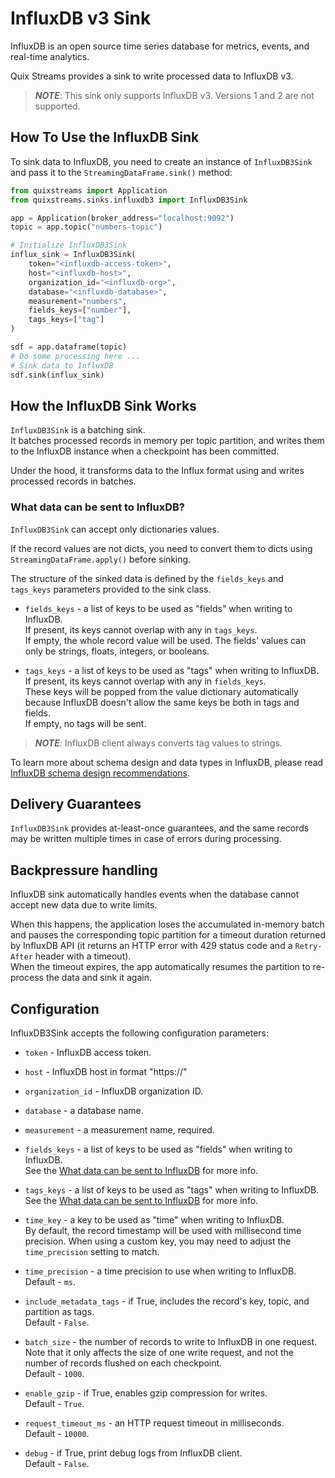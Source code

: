 # InfluxDB v3 Sink

InfluxDB is an open source time series database for metrics, events, and real-time analytics.

Quix Streams provides a sink to write processed data to InfluxDB v3.

>***NOTE***: This sink only supports InfluxDB v3. Versions 1 and 2 are not supported.

## How To Use the InfluxDB Sink

To sink data to InfluxDB, you need to create an instance of `InfluxDB3Sink` and pass 
it to the `StreamingDataFrame.sink()` method:

```python
from quixstreams import Application
from quixstreams.sinks.influxdb3 import InfluxDB3Sink

app = Application(broker_address="localhost:9092")
topic = app.topic("numbers-topic")

# Initialize InfluxDB3Sink
influx_sink = InfluxDB3Sink(
    token="<influxdb-access-token>",
    host="<influxdb-host>",
    organization_id="<influxdb-org>",
    database="<influxdb-database>",
    measurement="numbers",
    fields_keys=["number"],
    tags_keys=["tag"]
)

sdf = app.dataframe(topic)
# Do some processing here ...
# Sink data to InfluxDB
sdf.sink(influx_sink)
```

## How the InfluxDB Sink Works
`InfluxDB3Sink` is a batching sink.  
It batches processed records in memory per topic partition, and writes them to the InfluxDB instance when a checkpoint has been committed.

Under the hood, it transforms data to the Influx format using  and writes processed records in batches.

### What data can be sent to InfluxDB?

`InfluxDB3Sink` can accept only dictionaries values.

If the record values are not dicts, you need to convert them to dicts using `StreamingDataFrame.apply()` before sinking.

The structure of the sinked data is defined by the `fields_keys` and `tags_keys` parameters provided to the sink class.

- `fields_keys` - a list of keys to be used as "fields" when writing to InfluxDB.  
If present, its keys cannot overlap with any in `tags_keys`.  
If empty, the whole record value will be used.
The fields' values can only be strings, floats, integers, or booleans.

- `tags_keys` - a list of keys to be used as "tags" when writing to InfluxDB.
If present, its keys cannot overlap with any in `fields_keys`.  
These keys will be popped from the value dictionary automatically because InfluxDB doesn't allow the same keys be both in tags and fields.  
If empty, no tags will be sent.
>***NOTE***: InfluxDB client always converts tag values to strings.

To learn more about schema design and data types in InfluxDB, please read [InfluxDB schema design recommendations](https://docs.influxdata.com/influxdb/cloud-serverless/write-data/best-practices/schema-design/).

## Delivery Guarantees
`InfluxDB3Sink` provides at-least-once guarantees, and the same records may be written multiple times in case of errors during processing.  

## Backpressure handling
InfluxDB sink automatically handles events when the database cannot accept new data due to write limits.  

When this happens, the application loses the accumulated in-memory batch and pauses the corresponding topic partition for a timeout duration returned by InfluxDB API (it returns an HTTP error with 429 status code and a `Retry-After` header with a timeout).  
When the timeout expires, the app automatically resumes the partition to re-process the data and sink it again.

## Configuration
InfluxDB3Sink accepts the following configuration parameters:

- `token` - InfluxDB access token.

- `host` - InfluxDB host in format "https://<host>"

- `organization_id` - InfluxDB organization ID.

- `database` - a database name.

- `measurement` - a measurement name, required.
  
- `fields_keys` - a list of keys to be used as "fields" when writing to InfluxDB.  
See the [What data can be sent to InfluxDB](#what-data-can-be-sent-to-influxdb) for more info.

- `tags_keys` - a list of keys to be used as "tags" when writing to InfluxDB.  
See the [What data can be sent to InfluxDB](#what-data-can-be-sent-to-influxdb) for more info.

            
- `time_key` - a key to be used as "time" when writing to InfluxDB.  
By default, the record timestamp will be used with millisecond time precision.
When using a custom key, you may need to adjust the `time_precision` setting to match.

- `time_precision` - a time precision to use when writing to InfluxDB.  
Default - `ms`.

- `include_metadata_tags` - if True, includes the record's key, topic, and partition as tags.  
Default - `False`.

- `batch_size` - the number of records to write to InfluxDB in one request.    
Note that it only affects the size of one write request, and not the number of records flushed on each checkpoint.    
Default - `1000`.

- `enable_gzip` - if True, enables gzip compression for writes.    
Default - `True`.

- `request_timeout_ms` - an HTTP request timeout in milliseconds.   
Default - `10000`.

- `debug` - if True, print debug logs from InfluxDB client.  
Default - `False`.
